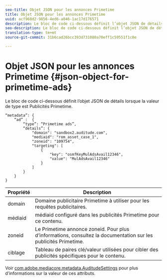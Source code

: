 ```yaml
---
seo-title: Objet JSON pour les annonces Primetime
title: Objet JSON pour les annonces Primetime
uuid: acf968d2-9856-4ed6-a046-1ac17d176571
description: Le bloc de code ci-dessous définit l’objet JSON de détails lorsque la valeur de type est Publicités Primetime.
seo-description: Le bloc de code ci-dessous définit l’objet JSON de détails lorsque la valeur de type est Publicités Primetime.
translation-type: tm+mt
source-git-commit: 31b6cad26bcc393d731080a70eff1c59551f1c8e

---
```



# Objet JSON pour les annonces Primetime {#json-object-for-primetime-ads}

Le bloc de code ci-dessous définit l’objet JSON de détails lorsque la valeur de type est Publicités Primetime.

```
“metadata”: {
    “ad” :  {
        “type”: “Primetime ads”,
        “details”: {
            "domain": "sandbox2.auditude.com",
            "mediaid": "rom_asset_case_1",
            "zoneid": "109754",
            "targeting": [
                {
                    "key": "osmfKeyMulAdsAvail12346",
                    "value": "MulAdsAvail12346"
                }
            ]
        }
    }
}
```

| Propriété | Description |
|---|---|
| domain | Domaine publicitaire Primetime à utiliser pour les requêtes publicitaires. |
| médiaid | médiaid configuré dans les publicités Primetime pour ce contenu. |
| zoneid | Le Primetime annonce zoneid. Pour plus d’informations, consultez la documentation sur les publicités Primetime. |
| ciblage | Tableau de paires clé/valeur utilisées pour cibler des publicités spécifiques pour le contenu. |

Voir [com.adobe.mediacore.metadata.AuditudeSettings](https://help.adobe.com/en_US/primetime/api/psdk/javadoc/com/adobe/mediacore/metadata/AuditudeSettings.html) pour plus d’informations sur la valeur de ces attributs.